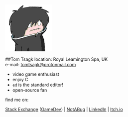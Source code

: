 <img id="icon" src="images/icon_tomtsagk.png"/>

##Tom Tsagk
location: Royal Leamington Spa, UK<br>
e-mail: tomtsagk@protonmail.com<br>

* video game enthusiast
* enjoy C
* `ed` is the standard editor!
* open-source fan

find me on:

[Stack Exchange](https://stackexchange.com/users/3568134) ([GameDev](https://gamedev.stackexchange.com/users/50867/tomtsagk)) |
[NotABug](https://notabug.org/tomtsagk) |
[LinkedIn](https://linkedin.com/in/tom-tsagkatos) |
[Itch.io](https://darkdimension.itch.io/)
